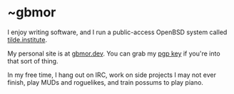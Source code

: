 # ~gbmor

I enjoy writing software, and I run a public-access OpenBSD system called [tilde.institute](https://tilde.institute).

My personal site is at [gbmor.dev](https://gbmor.dev). You can grab my [pgp key](https://gbmor.dev/key.pub) if you're into that sort of thing.

In my free time, I hang out on IRC, work on side projects I may not ever finish, play MUDs and roguelikes, and train possums to play piano.

